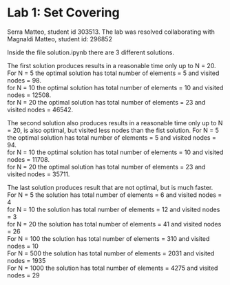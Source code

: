 # Lab 1: Set Covering

Serra Matteo, student id 303513.
The lab was resolved collaborating with Magnaldi Matteo, student id: 296852

Inside the file solution.ipynb there are 3 different solutions.

The first solution produces results in a reasonable time only up to N = 20. <br>
For N = 5 the optimal solution has total number of elements = 5 and visited nodes = 98. <br>
for N = 10 the optimal solution has total number of elements = 10 and visited nodes = 12508. <br>
for N = 20 the optimal solution has total number of elements = 23 and visited nodes = 46542. <br>

The second solution also produces results in a reasonable time only up to N = 20, is also optimal, but visited less nodes than the fist solution. 
For N = 5 the optimal solution has total number of elements = 5 and visited nodes = 94. <br>
for N = 10 the optimal solution has total number of elements = 10 and visited nodes = 11708. <br>
for N = 20 the optimal solution has total number of elements = 23 and visited nodes = 35711. <br>

The last solution produces result that are not optimal, but is much faster. <br>
For N = 5 the solution has total number of elements = 6 and visited nodes = 4 <br>
for N = 10 the solution has total number of elements = 12 and visited nodes = 3 <br>
for N = 20 the solution has total number of elements = 41 and visited nodes = 26 <br>
For N = 100 the solution has total number of elements = 310 and visited nodes = 10 <br>
For N = 500 the solution has total number of elements = 2031 and visited nodes = 1935 <br>
For N = 1000 the solution has total number of elements = 4275 and visited nodes = 29
